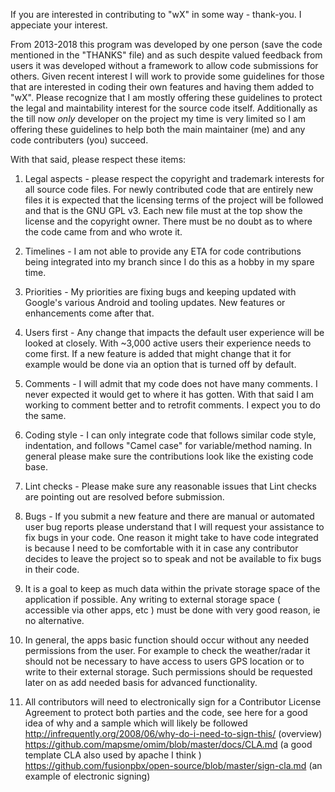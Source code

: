 If you are interested in contributing to "wX" in some way - thank-you. I appeciate your interest.

From 2013-2018 this program was developed by one person (save the code mentioned in the "THANKS" file) and as such despite valued feedback from users it was developed without a framework to allow code submissions for others. Given recent interest I will work to provide some guidelines for those that are interested in coding their own features and having them added to "wX". Please recognize that I am mostly offering these guidelines to protect the legal and maintability interest for the source code itself. Additionally as the till now *only* developer on the project my time is very limited so I am offering these guidelines to help both the main maintainer (me) and any code contributers (you) succeed. 

With that said, please respect these items:

1. Legal aspects - please respect the copyright and trademark interests for all source code files. For newly contributed code that are entirely new files it is expected that the licensing terms of the project will be followed and that is the GNU GPL v3. Each new file must at the top show the license and the copyright owner. There must be no doubt as to where the code came from and who wrote it.

2. Timelines - I am not able to provide any ETA for code contributions being integrated into my branch since I do this as a hobby in my spare time. 

3. Priorities - My priorities are fixing bugs and keeping updated with Google's various Android and tooling updates. New features or enhancements come after that.

4. Users first - Any change that impacts the default user experience will be looked at closely. With ~3,000 active users their experience needs to come first. If a new feature is added that might change that it for example would be done via an option that is turned off by default.

5. Comments - I will admit that my code does not have many comments. I never expected it would get to where it has gotten. With that said I am working to comment better and to retrofit comments. I expect you to do the same.

6. Coding style - I can only integrate code that follows similar code style, indentation, and follows "Camel case" for variable/method naming. In general please make sure the contributions look like the existing code base.

7. Lint checks - Please make sure any reasonable issues that Lint checks are pointing out are resolved before submission.

8. Bugs - If you submit a new feature and there are manual or automated user bug reports please understand that I will request your assistance to fix bugs in your code. One reason it might take to have code integrated is because I need to be comfortable with it in case any contributor decides to leave the project so to speak and not be available to fix bugs in their code. 

9. It is a goal to keep as much data within the private storage space of the application if possible. Any writing to external storage space ( accessible via other apps, etc ) must be done with very good reason, ie no alternative.

10. In general, the apps basic function should occur without any needed permissions from the user. For example to check the weather/radar it should not be necessary to have access to users GPS location or to write to their external storage. Such permissions should be requested later on as add needed basis for advanced functionality.

11. All contributors will need to electronically sign for a Contributor License Agreement to protect both parties and the code, see here for a good idea of why and a sample which will likely be followed
http://infrequently.org/2008/06/why-do-i-need-to-sign-this/ (overview)
https://github.com/mapsme/omim/blob/master/docs/CLA.md (a good template CLA also used by apache I think )
https://github.com/fusionpbx/open-source/blob/master/sign-cla.md (an example of electronic signing)
